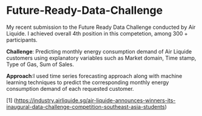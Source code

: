 # Future-Ready-Data-Challenge
My recent submission to the Future Ready Data Challenge conducted by Air Liquide. I achieved overall 4th position in this competetion, among 300 + participants.

**Challenge**: Predicting monthly energy consumption demand of Air Liquide customers using explanatory variables such as Market domain, Time stamp, Type of Gas, Sum of Sales.

**Approach**:I used time series forecasting approach along with machine learning techniques to predict the corresponding monthly energy consumption demand of each requested customer.

[1] (https://industry.airliquide.sg/air-liquide-announces-winners-its-inaugural-data-challenge-competition-southeast-asia-students)
